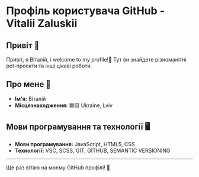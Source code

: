 # Профіль користувача GitHub - Vitalii Zaluskii

## Привіт 👋

Привіт, я Віталій, і welcome to my profile!🚀 Тут ви знайдете різноманітні pet-проекти та інші цікаві роботи.

## Про мене 🌟

- **Ім'я:** Віталій
- **Місцезнаходження:** :blue_square::yellow_square: Ukraine, Lviv

## Мови програмування та технології 🖥️

- **Мови програмування:** JavaScript, HTML5, CSS  
- **Технології:** VSC, SCSS, GIT, GITHUB, SEMANTIC VERSIONING



---
Ще раз вітаю на моєму GitHub профілі! 🌟

